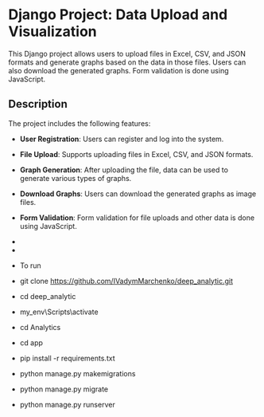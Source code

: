 # Django Project: Data Upload and Visualization

This Django project allows users to upload files in Excel, CSV, and JSON formats and generate graphs based on the data in those files. Users can also download the generated graphs. Form validation is done using JavaScript.

## Description

The project includes the following features:

- **User Registration**: Users can register and log into the system.
- **File Upload**: Supports uploading files in Excel, CSV, and JSON formats.
- **Graph Generation**: After uploading the file, data can be used to generate various types of graphs.
- **Download Graphs**: Users can download the generated graphs as image files.
- **Form Validation**: Form validation for file uploads and other data is done using JavaScript.

-
-
-   To run
- git clone https://github.com/IVadymMarchenko/deep_analytic.git
- cd deep_analytic
- my_env\Scripts\activate
- cd Analytics
- cd app
- pip install -r requirements.txt
- python manage.py makemigrations
- python manage.py migrate
- python manage.py runserver

